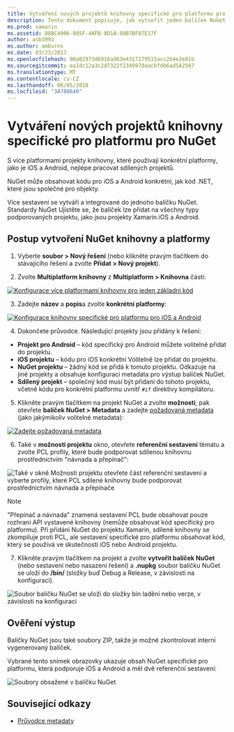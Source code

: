 ```yaml
---
title: Vytváření nových projektů knihovny specifické pro platformu pro NuGet
description: Tento dokument popisuje, jak vytvořit jeden balíček NuGet, který obsahuje kód specifický pro platformu pro různé platformy.
ms.prod: xamarin
ms.assetid: D8BC4906-805F-4AFB-8D1A-88B7BF87E17F
author: asb3993
ms.author: amburns
ms.date: 03/23/2017
ms.openlocfilehash: 00a02973d6016ad63e4317279515acc2b4e2e81b
ms.sourcegitcommit: ea1dc12a3c2d7322f234997daacbfdb6ad542507
ms.translationtype: MT
ms.contentlocale: cs-CZ
ms.lasthandoff: 06/05/2018
ms.locfileid: "34780640"
---
```

# <a name="creating-new-platform-specific-library-projects-for-nuget"></a>Vytváření nových projektů knihovny specifické pro platformu pro NuGet

S více platformami projekty knihovny, které používají konkrétní platformy, jako je iOS a Android, nejlépe pracovat sdílených projektů.

NuGet může obsahovat kódu pro iOS a Android konkrétní, jak kód .NET, které jsou společné pro objekty.

Více sestavení se vytváří a integrované do jednoho balíčku NuGet. Standardy NuGet Ujistěte se, že balíček lze přidat na všechny typy podporovaných projektu, jako jsou projekty Xamarin.iOS a Android.

## <a name="steps-to-create-a-cross-platform-library-nuget"></a>Postup vytvoření NuGet knihovny a platformy

1. Vyberte **soubor > Nový řešení** (nebo klikněte pravým tlačítkem do stávajícího řešení a zvolte **Přidat > Nový projekt**).

2. Zvolte **Multiplatform knihovny** z **Multiplatform > Knihovna** části:

  [![](platform-specific-images/mulitplatform-library-sml.png "Konfigurace více platformami knihovny pro jeden základní kód")](platform-specific-images/multiplatform-library.png#lightbox)

3. Zadejte **název** a **popis**a zvolte **konkrétní platformy**:

  [![](platform-specific-images/specific-configure-sml.png "Konfigurace knihovny specifické pro platformu pro iOS a Android")](platform-specific-images/specific-configure.png#lightbox)

4. Dokončete průvodce. Následující projekty jsou přidány k řešení:

  - **Projekt pro Android** – kód specifický pro Android můžete volitelně přidat do projektu.
  - **iOS projektu** – kódu pro iOS konkrétní Volitelně lze přidat do projektu.
  - **NuGet projektu** – žádný kód se přidá k tomuto projektu. Odkazuje na jiné projekty a obsahuje konfiguraci metadata pro výstup balíček NuGet.
  - **Sdílený projekt** – společný kód musí být přidaní do tohoto projektu, včetně kódu pro konkrétní platformu uvnitř `#if` direktivy kompilátoru.

5. Klikněte pravým tlačítkem na projekt NuGet a zvolte **možnosti**, pak otevřete **balíček NuGet > Metadata** a zadejte [požadovaná metadata](~/cross-platform/app-fundamentals/nuget-multiplatform-libraries/metadata.md) (jako jakýmikoliv volitelné metadata):

  [![](platform-specific-images/specific-metadata-sml.png "Zadejte požadovaná metadata")](platform-specific-images/specific-metadata.png#lightbox)

6. Také v **možnosti projektu** okno, otevřete **referenční sestavení** tématu a zvolte PCL profily, které bude podporovat sdílenou knihovnu prostřednictvím "návnada a přepínač":

  ![](platform-specific-images/specific-reference-assemblies.png "Také v okně Možnosti projektu otevřete část referenční sestavení a vyberte profily, které PCL sdílené knihovny bude podporovat prostřednictvím návnada a přepínače")

  > [!NOTE]
> "Přepínač a návnada" znamená sestavení PCL bude obsahovat pouze rozhraní API vystavené knihovny (nemůže obsahovat kód specifický pro platformu). Při přidání NuGet do projektu Xamarin, sdílené knihovny se zkompiluje proti PCL, ale sestavení specifické pro platformu obsahovat kód, který se používá ve skutečnosti iOS nebo Android projektu.

7. Klikněte pravým tlačítkem na projekt a zvolte **vytvořit balíček NuGet** (nebo sestavení nebo nasazení řešení) a **.nupkg** soubor balíčku NuGet se uloží do **/bin/** (složky buď Debug a Release, v závislosti na konfiguraci).

  ![](platform-specific-images/create-nuget-package.png "Soubor balíčku NuGet se uloží do složky bin ladění nebo verze, v závislosti na konfiguraci")


## <a name="verifying-the-output"></a>Ověření výstup

Balíčky NuGet jsou také soubory ZIP, takže je možné zkontrolovat interní vygenerovaný balíček.

Vybrané tento snímek obrazovky ukazuje obsah NuGet specifické pro platformu, která podporuje iOS a Android a měl dvě referenční sestavení:

![](platform-specific-images/nuget-output.png "Soubory obsažené v balíčku NuGet")


## <a name="related-links"></a>Související odkazy

- [Průvodce metadaty](~/cross-platform/app-fundamentals/nuget-multiplatform-libraries/metadata.md)
